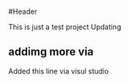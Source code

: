 #Header

This is just a test project
Updating

## addimg more via 

Added this line via visul studio
